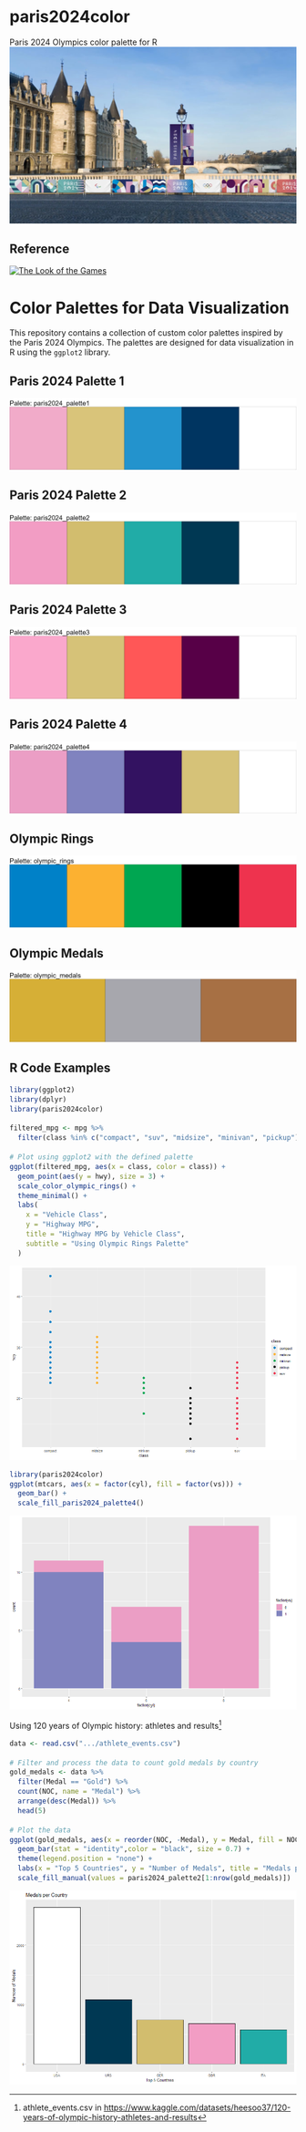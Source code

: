 # paris2024color
Paris 2024 Olympics color palette for R
![Paris 2024](https://github.com/ezgisiir/paris2024color/blob/main/paris_2024.PNG?raw=true)
## Reference
[![The Look of the Games](https://olympics.com/en/paris-2024/information/the-look-of-the-games)
](https://olympics.com/en/paris-2024/information/the-look-of-the-games)


# Color Palettes for Data Visualization

This repository contains a collection of custom color palettes inspired by the Paris 2024 Olympics. The palettes are designed for data visualization in R using the `ggplot2` library.

## Paris 2024 Palette 1

![Paris 2024 Palette 1](plots/paris2024_palette1.png)

## Paris 2024 Palette 2

![Paris 2024 Palette 2](plots/paris2024_palette2.png)

## Paris 2024 Palette 3

![Paris 2024 Palette 3](plots/paris2024_palette3.png)

## Paris 2024 Palette 4

![Paris 2024 Palette 4](plots/paris2024_palette4.png)

## Olympic Rings

![Olympic Rings](plots/olympic_rings.png)

## Olympic Medals

![Olympic Medals](plots/olympic_medals.png)

## R Code Examples

```r
library(ggplot2)
library(dplyr)
library(paris2024color)

filtered_mpg <- mpg %>%
  filter(class %in% c("compact", "suv", "midsize", "minivan", "pickup"))

# Plot using ggplot2 with the defined palette
ggplot(filtered_mpg, aes(x = class, color = class)) +
  geom_point(aes(y = hwy), size = 3) +
  scale_color_olympic_rings() +
  theme_minimal() +
  labs(
    x = "Vehicle Class",
    y = "Highway MPG",
    title = "Highway MPG by Vehicle Class",
    subtitle = "Using Olympic Rings Palette"
  )
```
![Plot](plots/Rplot02.png)


```r
library(paris2024color)
ggplot(mtcars, aes(x = factor(cyl), fill = factor(vs))) +
  geom_bar() +
  scale_fill_paris2024_palette4()
```
![Plot](plots/Rplot01.png)


Using 120 years of Olympic history: athletes and results[^1]

```r
data <- read.csv(".../athlete_events.csv")

# Filter and process the data to count gold medals by country
gold_medals <- data %>%
  filter(Medal == "Gold") %>%
  count(NOC, name = "Medal") %>%
  arrange(desc(Medal)) %>%
  head(5)

# Plot the data
ggplot(gold_medals, aes(x = reorder(NOC, -Medal), y = Medal, fill = NOC)) +
  geom_bar(stat = "identity",color = "black", size = 0.7) +
  theme(legend.position = "none") +
  labs(x = "Top 5 Countries", y = "Number of Medals", title = "Medals per Country") +
  scale_fill_manual(values = paris2024_palette2[1:nrow(gold_medals)])
```

![Plot](plots/Rplot.png)

[^1]: athlete_events.csv in  https://www.kaggle.com/datasets/heesoo37/120-years-of-olympic-history-athletes-and-results


